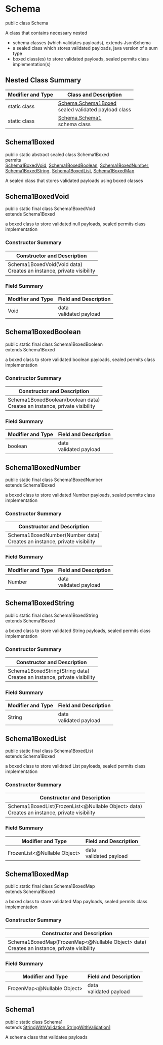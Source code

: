 # Schema
public class Schema

A class that contains necessary nested
- schema classes (which validates payloads), extends JsonSchema
- a sealed class which stores validated payloads, java version of a sum type
- boxed class(es) to store validated payloads, sealed permits class implementation(s)

## Nested Class Summary
| Modifier and Type | Class and Description |
| ----------------- | ---------------------- |
| static class | [Schema.Schema1Boxed](#schema1boxed)<br> sealed validated payload class |
| static class | [Schema.Schema1](#schema1)<br> schema class |

## Schema1Boxed
public static abstract sealed class Schema1Boxed<br>
permits<br>
[Schema1BoxedVoid](#schema1boxedvoid),
[Schema1BoxedBoolean](#schema1boxedboolean),
[Schema1BoxedNumber](#schema1boxednumber),
[Schema1BoxedString](#schema1boxedstring),
[Schema1BoxedList](#schema1boxedlist),
[Schema1BoxedMap](#schema1boxedmap)

A sealed class that stores validated payloads using boxed classes

## Schema1BoxedVoid
public static final class Schema1BoxedVoid<br>
extends Schema1Boxed

a boxed class to store validated null payloads, sealed permits class implementation

### Constructor Summary
| Constructor and Description |
| --------------------------- |
| Schema1BoxedVoid(Void data)<br>Creates an instance, private visibility |

### Field Summary
| Modifier and Type | Field and Description |
| ----------------- | ---------------------- |
| Void | data<br>validated payload |

## Schema1BoxedBoolean
public static final class Schema1BoxedBoolean<br>
extends Schema1Boxed

a boxed class to store validated boolean payloads, sealed permits class implementation

### Constructor Summary
| Constructor and Description |
| --------------------------- |
| Schema1BoxedBoolean(boolean data)<br>Creates an instance, private visibility |

### Field Summary
| Modifier and Type | Field and Description |
| ----------------- | ---------------------- |
| boolean | data<br>validated payload |

## Schema1BoxedNumber
public static final class Schema1BoxedNumber<br>
extends Schema1Boxed

a boxed class to store validated Number payloads, sealed permits class implementation

### Constructor Summary
| Constructor and Description |
| --------------------------- |
| Schema1BoxedNumber(Number data)<br>Creates an instance, private visibility |

### Field Summary
| Modifier and Type | Field and Description |
| ----------------- | ---------------------- |
| Number | data<br>validated payload |

## Schema1BoxedString
public static final class Schema1BoxedString<br>
extends Schema1Boxed

a boxed class to store validated String payloads, sealed permits class implementation

### Constructor Summary
| Constructor and Description |
| --------------------------- |
| Schema1BoxedString(String data)<br>Creates an instance, private visibility |

### Field Summary
| Modifier and Type | Field and Description |
| ----------------- | ---------------------- |
| String | data<br>validated payload |

## Schema1BoxedList
public static final class Schema1BoxedList<br>
extends Schema1Boxed

a boxed class to store validated List payloads, sealed permits class implementation

### Constructor Summary
| Constructor and Description |
| --------------------------- |
| Schema1BoxedList(FrozenList<@Nullable Object> data)<br>Creates an instance, private visibility |

### Field Summary
| Modifier and Type | Field and Description |
| ----------------- | ---------------------- |
| FrozenList<@Nullable Object> | data<br>validated payload |

## Schema1BoxedMap
public static final class Schema1BoxedMap<br>
extends Schema1Boxed

a boxed class to store validated Map payloads, sealed permits class implementation

### Constructor Summary
| Constructor and Description |
| --------------------------- |
| Schema1BoxedMap(FrozenMap<@Nullable Object> data)<br>Creates an instance, private visibility |

### Field Summary
| Modifier and Type | Field and Description |
| ----------------- | ---------------------- |
| FrozenMap<@Nullable Object> | data<br>validated payload |

## Schema1
public static class Schema1<br>
extends [StringWithValidation.StringWithValidation1](../../../components/schemas/StringWithValidation.md#stringwithvalidation1)

A schema class that validates payloads
